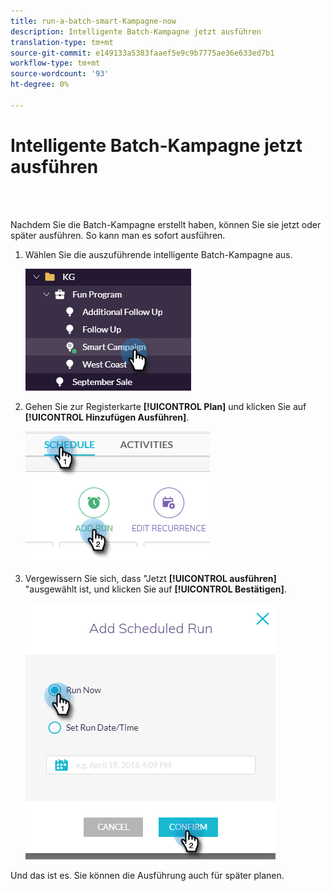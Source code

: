 ```yaml
---
title: run-a-batch-smart-Kampagne-now
description: Intelligente Batch-Kampagne jetzt ausführen
translation-type: tm+mt
source-git-commit: e149133a5383faaef5e9c9b7775ae36e633ed7b1
workflow-type: tm+mt
source-wordcount: '93'
ht-degree: 0%

---
```



# Intelligente Batch-Kampagne jetzt ausführen

<br> 

Nachdem Sie die Batch-Kampagne erstellt haben, können Sie sie jetzt oder später ausführen. So kann man es sofort ausführen.

1. Wählen Sie die auszuführende intelligente Batch-Kampagne aus.

   ![Bild eins](/help/sky/assets/smart-campaigns/run-a-batch-smart-campaign-now/run-a-batch-smart-campaign-now-1.png)

1. Gehen Sie zur Registerkarte **[!UICONTROL Plan]** und klicken Sie auf **[!UICONTROL Hinzufügen Ausführen]**.

   ![Bild zwei](/help/sky/assets/smart-campaigns/run-a-batch-smart-campaign-now/run-a-batch-smart-campaign-now-2.png)

1. Vergewissern Sie sich, dass &quot;Jetzt **[!UICONTROL ausführen]** &quot;ausgewählt ist, und klicken Sie auf **[!UICONTROL Bestätigen]**.

   ![Bild drei](/help/sky/assets/smart-campaigns/run-a-batch-smart-campaign-now/run-a-batch-smart-campaign-now-3.png)

Und das ist es. Sie können die Ausführung auch für später [](https://docs.marketo.com/display/DOCS/Schedule+a+Batch+Smart+Campaign+to+Run+Later) planen.
